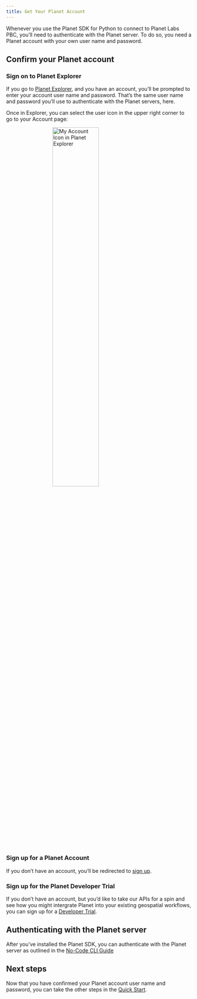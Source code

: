 ```yaml
---
title: Get Your Planet Account
---
```


Whenever you use the Planet SDK for Python to connect to Planet Labs PBC, you’ll need to authenticate with the Planet server. To do so, you need a Planet account with your own user name and password.

## Confirm your Planet account

### Sign on to Planet Explorer

If you go to <a href="https://www.planet.com/explorer/#" target="_blank" >Planet Explorer</a>, and you have an account, you’ll be prompted to enter your account user name and password. That’s the same user name and password you’ll use to authenticate with the Planet servers, here.

Once in Explorer, you can select the user icon in the upper right corner to go to your Account page:

<!-- img HTML tag src is generated in an index.html file with a folder name created from this filename. So there are 2 nodes to climb in order to be at the level of the /img folder. -->
<img src="../../img/my-account-in-planet-explorer.png"
     style="
     display: block;
     margin-left: auto;
     margin-right: auto;
     width:50%;
     "
     alt="My Account Icon in Planet Explorer" >

### Sign up for a Planet Account

If you don’t have an account, you’ll be redirected to <a href="https://www.planet.com/explorer/?signup" target="_blank">sign up</a>.

### Sign up for the Planet Developer Trial

If you don’t have an account, but you’d like to take our APIs for a spin and see how you might intergrate Planet into your existing geospatial workflows, you can sign up for a <a href="https://developers.planet.com/devtrial/" target="_blank">Developer Trial</a>.

## Authenticating with the Planet server

After you’ve installed the Planet SDK, you can authenticate with the Planet server as outlined in the [No-Code CLI Guide](../../cli/cli-guide/#authentication)

## Next steps

Now that you have confirmed your Planet account user name and password, you can take the other steps in the [Quick Start](quick-start-guide). 

